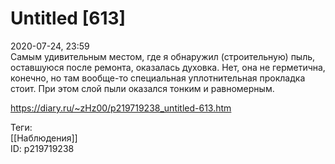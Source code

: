 Untitled [613]
===============

   
 2020-07-24, 23:59   
  Самым удивительным местом, где я обнаружил (строительную) пыль, оставшуюся после ремонта, оказалась духовка. Нет, она не герметична, конечно, но там вообще-то специальная уплотнительная прокладка стоит. При этом слой пыли оказался тонким и равномерным.   
    
 <https://diary.ru/~zHz00/p219719238_untitled-613.htm>   
   
 Теги:   
 [[Наблюдения]]   
 ID: p219719238